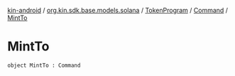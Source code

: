 [kin-android](../../../index.md) / [org.kin.sdk.base.models.solana](../../index.md) / [TokenProgram](../index.md) / [Command](index.md) / [MintTo](./-mint-to.md)

# MintTo

`object MintTo : Command`
